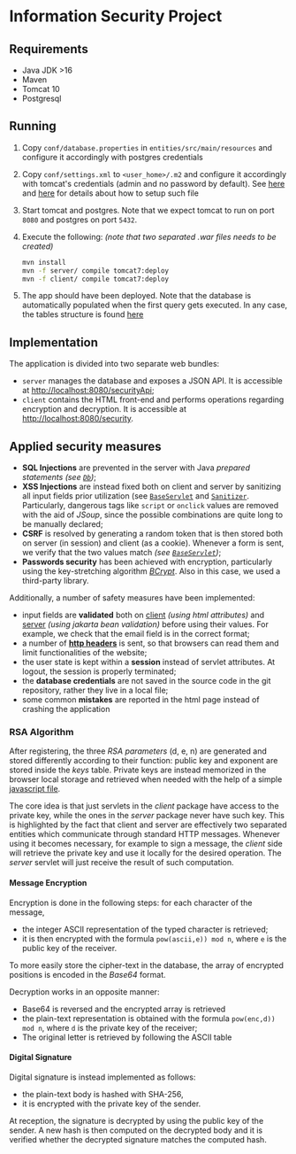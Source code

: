 # Information Security Project

## Requirements

- Java JDK >16
- Maven
- Tomcat 10
- Postgresql

## Running

1) Copy `conf/database.properties` in `entities/src/main/resources` and configure it accordingly with postgres credentials
   
2) Copy `conf/settings.xml` to `<user_home>/.m2` and configure it accordingly with tomcat's credentials (admin and no password by default). See [here](https://maven.apache.org/settings.html) and [here](https://tomcat.apache.org/maven-plugin-2.0/tomcat7-maven-plugin/usage.html) for details about how to setup such file
 
3) Start tomcat and postgres. Note that we expect tomcat to run on port `8080` and postgres on port `5432`.

4) Execute the following: *(note that two separated .war files needs to be created)*
    ```bash
    mvn install
    mvn -f server/ compile tomcat7:deploy
    mvn -f client/ compile tomcat7:deploy
    ```

5) The app should have been deployed. Note that the database is automatically populated when the first query gets executed. In any case, the tables structure is found [here](entities/src/main/resources/tables.sql)

## Implementation

The application is divided into two separate web bundles:
- `server` manages the database and exposes a JSON API. It is accessible at [http://localhost:8080/securityApi](http://localhost:8080/securityApi);
- `client` contains the HTML front-end and performs operations regarding encryption and decryption. It is accessible at  [http://localhost:8080/security](http://localhost:8080/security).

## Applied security measures

- **SQL Injections** are prevented in the server with Java *prepared statements* *(see [`Db`](entities/src/main/java/it/unibz/emails/entities/persistence/Db.java))*;
- **XSS Injections** are instead fixed both on client and server by sanitizing all input fields prior utilization (see [`BaseServlet`](client/src/main/java/it/unibz/emails/client/BaseServlet.java) and [`Sanitizer`](server/src/main/java/it/unibz/emails/Sanitizer.java). Particularly, dangerous tags like `script` or `onclick` values are removed with the aid of  *JSoup*, since the possible combinations are quite long to be manually declared;
- **CSRF** is resolved by generating a random token that is then stored both on server (in session) and client (as a cookie). Whenever a form is sent, we verify that the two values match *(see [`BaseServlet`](client/src/main/java/it/unibz/emails/client/BaseServlet.java))*;
- **Passwords security** has been achieved with encryption, particularly using the key-stretching algorithm [*BCrypt*](entities/src/main/java/it/unibz/emails/entities/persistence/Password.java). Also in this case, we used a third-party library.

Additionally, a number of safety measures have been implemented:
- input fields are **validated** both on [client](client/src/main/webapp/register.jsp) *(using html attributes)* and [server](server/src/main/java/it/unibz/emails/endpoints/Register.java) *(using jakarta bean validation)* before using their values. For example, we check that the email field is in the correct format;
- a number of [**http headers**](client/src/main/java/it/unibz/emails/client/Headers.java) is sent, so that browsers can read them and limit functionalities of the website;
- the user state is kept within a **session** instead of servlet attributes. At logout, the session is properly terminated;
- the **database credentials** are not saved in the source code in the git repository, rather they live in a local file;
- some common **mistakes** are reported in the html page instead of crashing the application

### RSA Algorithm

After registering, the three *RSA parameters* (d, e, n) are generated and stored differently according to their function: public key and exponent are stored inside the *keys* table. Private keys are instead memorized in the browser local storage and retrieved when needed with the help of a simple [javascript file](client/src/main/webapp/script.js).

The core idea is that just servlets in the *client* package have access to the private key, while the ones in the *server* package never have such key. This is highlighted by the fact that client and server are effectively two separated entities which communicate through standard HTTP messages. Whenever using it becomes necessary, for example to sign a message, the *client* side will retrieve the private key and use it locally for the desired operation. The *server* servlet will just receive the result of such computation.

#### Message Encryption

Encryption is done in the following steps: for each character of the message,
- the integer ASCII representation of the typed character is retrieved;
- it is then encrypted with the formula `pow(ascii,e)) mod n`, where `e` is the public key of the receiver.

To more easily store the cipher-text in the database, the array of encrypted positions is encoded in the *Base64* format.

Decryption works in an opposite manner:
- Base64 is reversed and the encrypted array is retrieved
- the plain-text representation is obtained with the formula `pow(enc,d)) mod n`, where `d` is the private key of the receiver;
- The original letter is retrieved by following the ASCII table

#### Digital Signature

Digital signature is instead implemented as follows:
- the plain-text body is hashed with SHA-256,
- it is encrypted with the private key of the sender.

At reception, the signature is decrypted by using the public key of the sender. A new hash is then computed on the decrypted body and it is verified whether the decrypted signature matches the computed hash.
